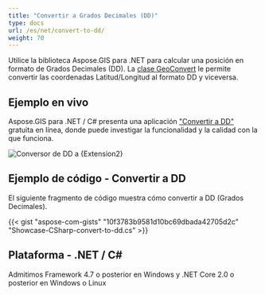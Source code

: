 ```yaml
---
title: "Convertir a Grados Decimales (DD)"
type: docs
url: /es/net/convert-to-dd/
weight: 70
---
```


Utilice la biblioteca Aspose.GIS para .NET para calcular una posición en formato de Grados Decimales (DD). La [clase GeoConvert](https://reference.aspose.com/gis/net/aspose.gis/geoconvert) le permite convertir las coordenadas Latitud/Longitud al formato DD y viceversa.

## **Ejemplo en vivo**

Aspose.GIS para .NET / C# presenta una aplicación ["Convertir a DD"](https://products.aspose.app/gis/coordinates/convert-to-dd) gratuita en línea, donde puede investigar la funcionalidad y la calidad con la que funciona.

![Conversor de DD a {Extension2}](coordinates.png)

## **Ejemplo de código - Convertir a DD**

El siguiente fragmento de código muestra cómo convertir a DD (Grados Decimales).

{{< gist "aspose-com-gists" "10f3783b9581d10bc69dbada42705d2c" "Showcase-CSharp-convert-to-dd.cs" >}}

## **Plataforma - .NET / C#**

Admitimos Framework 4.7 o posterior en Windows y .NET Core 2.0 o posterior en Windows o Linux
